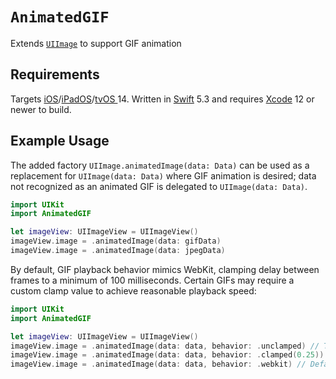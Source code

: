 # `AnimatedGIF`

Extends [`UIImage`](https://developer.apple.com/documentation/uikit/uiimage) to support GIF animation

## Requirements

Targets [iOS](https://developer.apple.com/ios)/[iPadOS](https://developer.apple.com/ipad)/[tvOS ](https://developer.apple.com/tvos) 14. Written in [Swift](https://developer.apple.com/documentation/swift) 5.3 and requires [Xcode](https://developer.apple.com/xcode) 12 or newer to build.

## Example Usage

The added factory `UIImage.animatedImage(data: Data)` can be used as a replacement for `UIImage(data: Data)` where GIF animation is desired; data not recognized as an animated GIF is delegated to `UIImage(data: Data)`.

```swift
import UIKit
import AnimatedGIF

let imageView: UIImageView = UIImageView()
imageView.image = .animatedImage(data: gifData)
imageView.image = .animatedImage(data: jpegData)
```

By default, GIF playback behavior mimics WebKit, clamping delay between frames to a minimum of 100 milliseconds. Certain GIFs may require a custom clamp value to achieve reasonable playback speed:

```swift
import UIKit
import AnimatedGIF

let imageView: UIImageView = UIImageView()
imageView.image = .animatedImage(data: data, behavior: .unclamped) // The truth
imageView.image = .animatedImage(data: data, behavior: .clamped(0.25)) // Clamp animation frames to custom minimum delay time
imageView.image = .animatedImage(data: data, behavior: .webkit) // Default: .clamped(0.1)
```
